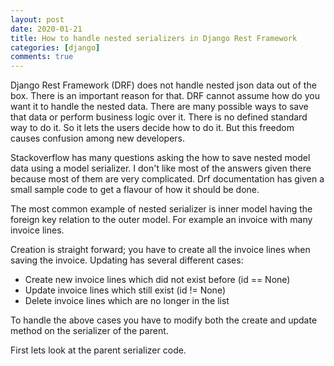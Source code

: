 ```yaml
---
layout: post
date: 2020-01-21
title: How to handle nested serializers in Django Rest Framework
categories: [django]
comments: true
---
```


Django Rest Framework (DRF) does not handle nested json data out of the box. There is an important reason for that.
DRF cannot assume how do you want it to handle the nested data. There are many possible ways to save that data or 
perform business logic over it. There is no defined standard way to do it. So it lets the users decide how to do it. 
But this freedom causes confusion among new developers. 

Stackoverflow has many questions asking the how to save nested 
model data using a model serializer. I don't like most of the answers given there because most of them are very complicated.
Drf documentation has given a small sample code to get a flavour of how it should be done.

The most common example of nested serializer is inner model having the foreign key relation to the outer model. For example
an invoice with many invoice lines.

Creation is straight forward; you have to create all the invoice lines when saving the invoice. Updating has several different 
cases:
- Create new invoice lines which did not exist before (id == None)
- Update invoice lines which still exist (id != None)
- Delete invoice lines which are no longer in the list

To handle the above cases you have to modify both the create and update method on the serializer of the parent.

First lets look at the parent serializer code.

```python

```
